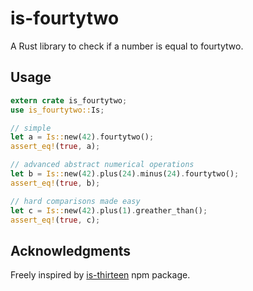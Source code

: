# is-fourtytwo

A Rust library to check if a number is equal to fourtytwo.

## Usage

```rust
extern crate is_fourtytwo;
use is_fourtytwo::Is;

// simple
let a = Is::new(42).fourtytwo();
assert_eq!(true, a);

// advanced abstract numerical operations
let b = Is::new(42).plus(24).minus(24).fourtytwo();
assert_eq!(true, b);

// hard comparisons made easy
let c = Is::new(42).plus(1).greather_than();
assert_eq!(true, c);
```
## Acknowledgments

Freely inspired by [is-thirteen](https://github.com/jezen/is-thirteen) npm package.